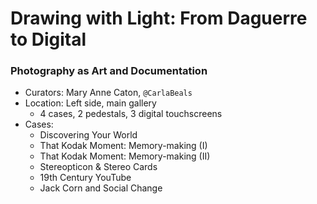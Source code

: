 # Drawing with Light: From Daguerre to Digital
### Photography as Art and Documentation

* Curators: Mary Anne Caton, <code>@CarlaBeals</code>
* Location: Left side, main gallery
  * 4 cases, 2 pedestals, 3 digital touchscreens
* Cases:
  * Discovering Your World
  * That Kodak Moment: Memory-making (I)
  * That Kodak Moment: Memory-making (II)
  * Stereopticon & Stereo Cards
  * 19th Century YouTube
  * Jack Corn and Social Change


